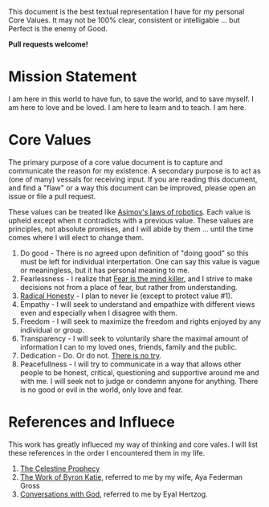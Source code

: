 This document is the best textual representation I have for my personal Core Values.
It may not be 100% clear, consistent or intelligable ... but Perfect is the enemy of Good.

**Pull requests welcome!**

Mission Statement
=================
I am here in this world to have fun, to save the world, and to save myself.
I am here to love and be loved.
I am here to learn and to teach.
I am here.

Core Values
===========
The primary purpose of a core value document is to capture and communicate the reason for my existence.
A secondary purpose is to act as (one of many) vessals for receiving input. If you are reading this document, and find a "flaw" or a way this document can be improved, please open an issue or file a pull request.

These values can be treated like [Asimov's laws of robotics](http://en.wikipedia.org/wiki/Three_Laws_of_Robotics). Each value is upheld except when it contradicts with a previous value. These values are principles, not absolute promises, and I will abide by them ... until the time comes where I will elect to change them.

1. Do good - There is no agreed upon definition of "doing good" so this must be left for individual interpertation. One can say this value is vague or meaningless, but it has personal meaning to me.
2. Fearlessness - I realize that [Fear is the mind killer](http://www.goodreads.com/quotes/2-i-must-not-fear-fear-is-the-mind-killer-fear-is), and I strive to make decisions not from a place of fear, but rather from understanding.
3. [Radical Honesty](http://www.radicalhonesty.com/) - I plan to never lie (except to protect value #1).
4. Empathy - I will seek to understand and empathize with different views even and especially when I disagree with them.
5. Freedom - I will seek to maximize the freedom and rights enjoyed by any individual or group.
6. Transparency - I will seek to voluntarily share the maximal amount of information I can to my loved ones, friends, family and the public.
7. Dedication - Do. Or do not. [There is no try](https://www.youtube.com/watch?v=BQ4yd2W50No).
8. Peacefullness - I will try to communicate in a way that allows other people to be honest, critical, questioning and supportive around me and with me. I will seek not to judge or condemn anyone for anything. There is no good or evil in the world, only love and fear.

References and Influece
=======================
This work has greatly influeced my way of thinking and core vales. I will list these references in the order I encountered them in my life.

1. [The Celestine Prophecy](http://en.wikipedia.org/wiki/The_Celestine_Prophecy)
2. [The Work of Byron Katie](http://www.thework.com/), referred to me by my wife, Aya Federman Gross
3. [Conversations with God](http://en.wikipedia.org/wiki/Conversations_with_God), referred to me by Eyal Hertzog.
